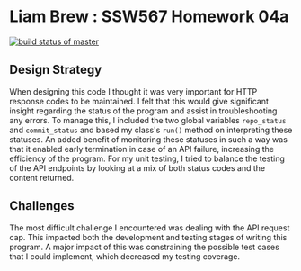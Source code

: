 # Liam Brew : SSW567 Homework 04a

[![build status of master](https://travis-ci.org/Liam-Brew/GitHubApi567.svg?branch=master)](https://travis-ci.org/Liam-Brew/GitHubApi567)

## Design Strategy

When designing this code I thought it was very important for HTTP response codes to be maintained. I felt that this would give significant insight regarding the status of the program and assist in troubleshooting any errors. To manage this, I included the two global variables ```repo_status``` and ```commit_status``` and based my class's ```run()``` method on interpreting these statuses. An added benefit of monitoring these statuses in such a way was that it enabled early termination  in case of an API failure, increasing the efficiency of the program. For my unit testing, I tried to balance the testing of the API endpoints by looking at a mix of both status codes and the content returned.

## Challenges

The most difficult challenge I encountered was dealing with the API request cap. This impacted both the development and testing stages of writing this program. A major impact of this was constraining the possible test cases that I could implement, which decreased my testing coverage.
